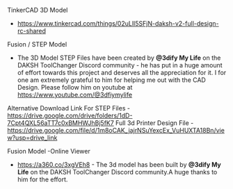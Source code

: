 TinkerCAD 3D Model 
* https://www.tinkercad.com/things/02uLlI5SFjN-daksh-v2-full-design-rc-shared

Fusion / STEP Model
* The 3D Model STEP Files have been created by **@3dify My Life** on the DAKSH ToolChanger Discord community - he has put in a huge amount of effort towards this project and deserves all the appreciation for it. I for one am extremely grateful to him for helping me out with the CAD Design. Please follow him on youtube at https://www.youtube.com/@3dfiymylife

Alternative Download Link For STEP Files - https://drive.google.com/drive/folders/1dD-7Cpt4QXL56aTT7c0xBMHWJhBj5fK7
Full 3d Printer Design File - https://drive.google.com/file/d/1m8oCAK_jajrNSuYexcEx_VuHUXTA18Bn/view?usp=drive_link

Fusion Model -Online Viewer
* https://a360.co/3xgVEh8 - The 3d model has been built by **@3dify My Life** on the DAKSH ToolChanger Discord community.A huge thanks to him for the effort.
